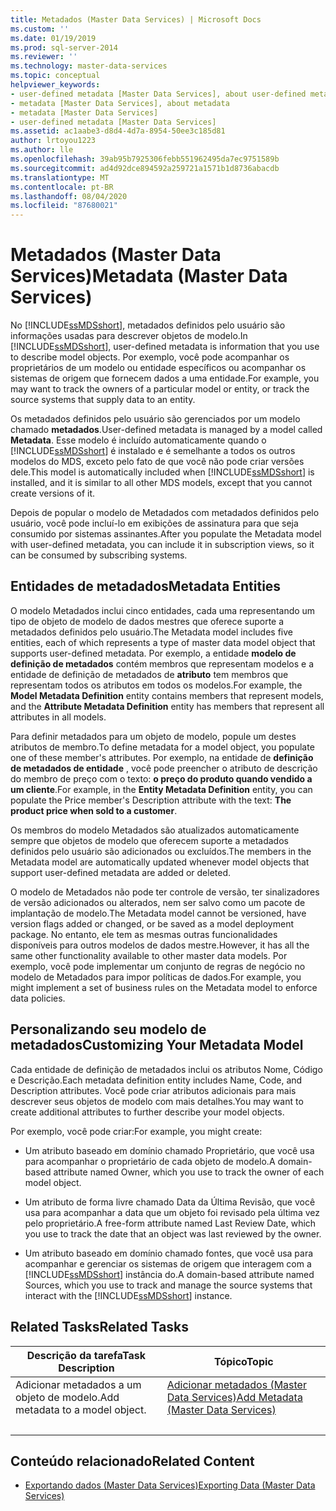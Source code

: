 ```yaml
---
title: Metadados (Master Data Services) | Microsoft Docs
ms.custom: ''
ms.date: 01/19/2019
ms.prod: sql-server-2014
ms.reviewer: ''
ms.technology: master-data-services
ms.topic: conceptual
helpviewer_keywords:
- user-defined metadata [Master Data Services], about user-defined metadata
- metadata [Master Data Services], about metadata
- metadata [Master Data Services]
- user-defined metadata [Master Data Services]
ms.assetid: ac1aabe3-d8d4-4d7a-8954-50ee3c185d81
author: lrtoyou1223
ms.author: lle
ms.openlocfilehash: 39ab95b7925306febb551962495da7ec9751589b
ms.sourcegitcommit: ad4d92dce894592a259721a1571b1d8736abacdb
ms.translationtype: MT
ms.contentlocale: pt-BR
ms.lasthandoff: 08/04/2020
ms.locfileid: "87680021"
---
```

# <a name="metadata-master-data-services"></a><span data-ttu-id="41153-102">Metadados (Master Data Services)</span><span class="sxs-lookup"><span data-stu-id="41153-102">Metadata (Master Data Services)</span></span>
  <span data-ttu-id="41153-103">No [!INCLUDE[ssMDSshort](../includes/ssmdsshort-md.md)], metadados definidos pelo usuário são informações usadas para descrever objetos de modelo.</span><span class="sxs-lookup"><span data-stu-id="41153-103">In [!INCLUDE[ssMDSshort](../includes/ssmdsshort-md.md)], user-defined metadata is information that you use to describe model objects.</span></span> <span data-ttu-id="41153-104">Por exemplo, você pode acompanhar os proprietários de um modelo ou entidade específicos ou acompanhar os sistemas de origem que fornecem dados a uma entidade.</span><span class="sxs-lookup"><span data-stu-id="41153-104">For example, you may want to track the owners of a particular model or entity, or track the source systems that supply data to an entity.</span></span>  
  
 <span data-ttu-id="41153-105">Os metadados definidos pelo usuário são gerenciados por um modelo chamado **metadados**.</span><span class="sxs-lookup"><span data-stu-id="41153-105">User-defined metadata is managed by a model called **Metadata**.</span></span> <span data-ttu-id="41153-106">Esse modelo é incluído automaticamente quando o [!INCLUDE[ssMDSshort](../includes/ssmdsshort-md.md)] é instalado e é semelhante a todos os outros modelos do MDS, exceto pelo fato de que você não pode criar versões dele.</span><span class="sxs-lookup"><span data-stu-id="41153-106">This model is automatically included when [!INCLUDE[ssMDSshort](../includes/ssmdsshort-md.md)] is installed, and it is similar to all other MDS models, except that you cannot create versions of it.</span></span>  
  
 <span data-ttu-id="41153-107">Depois de popular o modelo de Metadados com metadados definidos pelo usuário, você pode incluí-lo em exibições de assinatura para que seja consumido por sistemas assinantes.</span><span class="sxs-lookup"><span data-stu-id="41153-107">After you populate the Metadata model with user-defined metadata, you can include it in subscription views, so it can be consumed by subscribing systems.</span></span>  
  
## <a name="metadata-entities"></a><span data-ttu-id="41153-108">Entidades de metadados</span><span class="sxs-lookup"><span data-stu-id="41153-108">Metadata Entities</span></span>  
 <span data-ttu-id="41153-109">O modelo Metadados inclui cinco entidades, cada uma representando um tipo de objeto de modelo de dados mestres que oferece suporte a metadados definidos pelo usuário.</span><span class="sxs-lookup"><span data-stu-id="41153-109">The Metadata model includes five entities, each of which represents a type of master data model object that supports user-defined metadata.</span></span> <span data-ttu-id="41153-110">Por exemplo, a entidade **modelo de definição de metadados** contém membros que representam modelos e a entidade de definição de metadados de **atributo** tem membros que representam todos os atributos em todos os modelos.</span><span class="sxs-lookup"><span data-stu-id="41153-110">For example, the **Model Metadata Definition** entity contains members that represent models, and the **Attribute Metadata Definition** entity has members that represent all attributes in all models.</span></span>  
  
 <span data-ttu-id="41153-111">Para definir metadados para um objeto de modelo, popule um destes atributos de membro.</span><span class="sxs-lookup"><span data-stu-id="41153-111">To define metadata for a model object, you populate one of these member's attributes.</span></span> <span data-ttu-id="41153-112">Por exemplo, na entidade de **definição de metadados de entidade** , você pode preencher o atributo de descrição do membro de preço com o texto: **o preço do produto quando vendido a um cliente**.</span><span class="sxs-lookup"><span data-stu-id="41153-112">For example, in the **Entity Metadata Definition** entity, you can populate the Price member's Description attribute with the text: **The product price when sold to a customer**.</span></span>  
  
 <span data-ttu-id="41153-113">Os membros do modelo Metadados são atualizados automaticamente sempre que objetos de modelo que oferecem suporte a metadados definidos pelo usuário são adicionados ou excluídos.</span><span class="sxs-lookup"><span data-stu-id="41153-113">The members in the Metadata model are automatically updated whenever model objects that support user-defined metadata are added or deleted.</span></span>  
  
 <span data-ttu-id="41153-114">O modelo de Metadados não pode ter controle de versão, ter sinalizadores de versão adicionados ou alterados, nem ser salvo como um pacote de implantação de modelo.</span><span class="sxs-lookup"><span data-stu-id="41153-114">The Metadata model cannot be versioned, have version flags added or changed, or be saved as a model deployment package.</span></span> <span data-ttu-id="41153-115">No entanto, ele tem as mesmas outras funcionalidades disponíveis para outros modelos de dados mestre.</span><span class="sxs-lookup"><span data-stu-id="41153-115">However, it has all the same other functionality available to other master data models.</span></span> <span data-ttu-id="41153-116">Por exemplo, você pode implementar um conjunto de regras de negócio no modelo de Metadados para impor políticas de dados.</span><span class="sxs-lookup"><span data-stu-id="41153-116">For example, you might implement a set of business rules on the Metadata model to enforce data policies.</span></span>  
  
## <a name="customizing-your-metadata-model"></a><span data-ttu-id="41153-117">Personalizando seu modelo de metadados</span><span class="sxs-lookup"><span data-stu-id="41153-117">Customizing Your Metadata Model</span></span>  
 <span data-ttu-id="41153-118">Cada entidade de definição de metadados inclui os atributos Nome, Código e Descrição.</span><span class="sxs-lookup"><span data-stu-id="41153-118">Each metadata definition entity includes Name, Code, and Description attributes.</span></span> <span data-ttu-id="41153-119">Você pode criar atributos adicionais para mais descrever seus objetos de modelo com mais detalhes.</span><span class="sxs-lookup"><span data-stu-id="41153-119">You may want to create additional attributes to further describe your model objects.</span></span>  
  
 <span data-ttu-id="41153-120">Por exemplo, você pode criar:</span><span class="sxs-lookup"><span data-stu-id="41153-120">For example, you might create:</span></span>  
  
-   <span data-ttu-id="41153-121">Um atributo baseado em domínio chamado Proprietário, que você usa para acompanhar o proprietário de cada objeto de modelo.</span><span class="sxs-lookup"><span data-stu-id="41153-121">A domain-based attribute named Owner, which you use to track the owner of each model object.</span></span>  
  
-   <span data-ttu-id="41153-122">Um atributo de forma livre chamado Data da Última Revisão, que você usa para acompanhar a data que um objeto foi revisado pela última vez pelo proprietário.</span><span class="sxs-lookup"><span data-stu-id="41153-122">A free-form attribute named Last Review Date, which you use to track the date that an object was last reviewed by the owner.</span></span>  
  
-   <span data-ttu-id="41153-123">Um atributo baseado em domínio chamado fontes, que você usa para acompanhar e gerenciar os sistemas de origem que interagem com a [!INCLUDE[ssMDSshort](../includes/ssmdsshort-md.md)] instância do.</span><span class="sxs-lookup"><span data-stu-id="41153-123">A domain-based attribute named Sources, which you use to track and manage the source systems that interact with the [!INCLUDE[ssMDSshort](../includes/ssmdsshort-md.md)] instance.</span></span>  
  
## <a name="related-tasks"></a><span data-ttu-id="41153-124">Related Tasks</span><span class="sxs-lookup"><span data-stu-id="41153-124">Related Tasks</span></span>  
  
|<span data-ttu-id="41153-125">Descrição da tarefa</span><span class="sxs-lookup"><span data-stu-id="41153-125">Task Description</span></span>|<span data-ttu-id="41153-126">Tópico</span><span class="sxs-lookup"><span data-stu-id="41153-126">Topic</span></span>|  
|----------------------|-----------|  
|<span data-ttu-id="41153-127">Adicionar metadados a um objeto de modelo.</span><span class="sxs-lookup"><span data-stu-id="41153-127">Add metadata to a model object.</span></span>|[<span data-ttu-id="41153-128">Adicionar metadados &#40;Master Data Services&#41;</span><span class="sxs-lookup"><span data-stu-id="41153-128">Add Metadata &#40;Master Data Services&#41;</span></span>](add-metadata-master-data-services.md)
|&nbsp;|&nbsp;|
  
## <a name="related-content"></a><span data-ttu-id="41153-129">Conteúdo relacionado</span><span class="sxs-lookup"><span data-stu-id="41153-129">Related Content</span></span>  
  
-   [<span data-ttu-id="41153-130">Exportando dados &#40;Master Data Services&#41;</span><span class="sxs-lookup"><span data-stu-id="41153-130">Exporting Data &#40;Master Data Services&#41;</span></span>](overview-exporting-data-master-data-services.md)  
  
  
